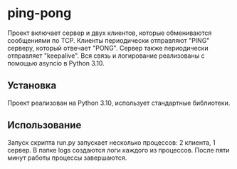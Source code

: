 # ping-pong


Проект включает сервер и двух клиентов, которые обмениваются сообщениями по TCP. Клиенты периодически отправляют "PING" серверу, который отвечает "PONG". Сервер также периодически отправляет "keepalive". Вся связь и логирование реализованы с помощью asyncio в Python 3.10.

## Установка

Проект реализован на Python 3.10, использует  стандартные библиотеки.

## Использование

Запуск скрипта run.py запускает несколько процессов: 2 клиента, 1 сервер. В папке logs создаются логи каждого из процессов. После пяти минут работы процессы завершаются. 

